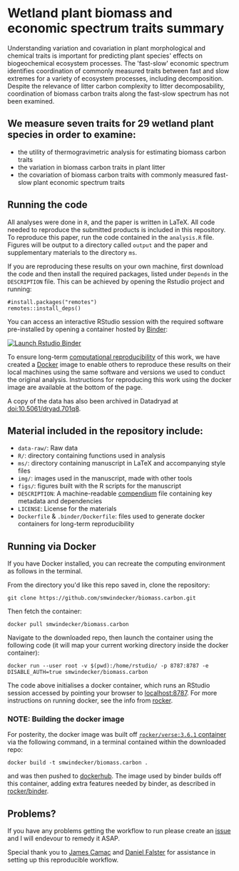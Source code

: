 
# Wetland plant biomass and economic spectrum traits summary 
Understanding variation and covariation in plant morphological and chemical traits is important for predicting plant species' effects on biogeochemical ecosystem processes. The 'fast-slow' economic spectrum identifies coordination of commonly measured traits between fast and slow extremes for a variety of ecosystem processes, including decomposition. Despite the relevance of litter carbon complexity to litter decomposability, coordination of biomass carbon traits along the fast-slow spectrum has not been examined. 

## We measure seven traits for 29 wetland plant species in order to examine:
* the utility of thermogravimetric analysis for estimating biomass carbon traits
* the variation in biomass carbon traits in plant litter 
* the covariation of biomass carbon traits with commonly measured fast-slow plant economic spectrum traits

## Running the code

All analyses were done in `R`, and the paper is written in LaTeX. All code needed to reproduce the submitted products is included in this repository. To reproduce this paper, run the code contained in the `analysis.R` file. Figures will be output to a directory called `output` and the paper and supplementary materials to the directory `ms`.

If you are reproducing these results on your own machine, first download the code and then install the required packages, listed under `Depends` in the `DESCRIPTION` file. This can be achieved by opening the Rstudio project and running:

```{r}
#install.packages("remotes")
remotes::install_deps()
```

You can access an interactive RStudio session with the required software pre-installed by opening a container hosted by [Binder](http://mybinder.org): 

[![Launch Rstudio Binder](http://mybinder.org/badge_logo.svg)](https://mybinder.org/v2/gh/smwindecker/biomass.carbon/master?urlpath=rstudio)

To ensure long-term [computational reproducibility](https://www.britishecologicalsociety.org/wp-content/uploads/2017/12/guide-to-reproducible-code.pdf) of this work, we have created a [Docker](http://dockerhub.com) image to enable others to reproduce these results on their local machines using the same software and versions we used to conduct the original analysis. Instructions for reproducing this work using the docker image are available at the bottom of the page. 

A copy of the data has also been archived in Datadryad at [doi:10.5061/dryad.701q8](https://datadryad.org/resource/doi:10.5061/dryad.701q8). 

## Material included in the repository include:

- `data-raw/`: Raw data
- `R/`: directory containing functions used in analysis
- `ms/`: directory containing manuscript in LaTeX and accompanying style files 
- `img/`: images used in the manuscript, made with other tools
- `figs/`: figures built with the R scripts for the manuscript
- `DESCRIPTION`: A machine-readable [compendium]() file containing key metadata and dependencies 
- `LICENSE`: License for the materials
- `Dockerfile` & `.binder/Dockerfile`: files used to generate docker containers for long-term reproducibility

## Running via Docker

If you have Docker installed, you can recreate the computing environment as follows in the terminal. 

From the directory you'd like this repo saved in, clone the repository:

```
git clone https://github.com/smwindecker/biomass.carbon.git
```

Then fetch the container:

```
docker pull smwindecker/biomass.carbon
```

Navigate to the downloaded repo, then launch the container using the following code (it will map your current working directory inside the docker container): 

```
docker run --user root -v $(pwd):/home/rstudio/ -p 8787:8787 -e DISABLE_AUTH=true smwindecker/biomass.carbon
```

The code above initialises a docker container, which runs an RStudio session accessed by pointing your browser to [localhost:8787](http://localhost:8787). For more instructions on running docker, see the info from [rocker](https://hub.docker.com/r/rocker/rstudio).

### NOTE: Building the docker image

For posterity, the docker image was built off [`rocker/verse:3.6.1` container](https://hub.docker.com/r/rocker/verse) via the following command, in a terminal contained within the downloaded repo:

```
docker build -t smwindecker/biomass.carbon .
```

and was then pushed to [dockerhub](https://cloud.docker.com/u/traitecoevo/repository/docker/smwindecker/biomass.carbon). The image used by binder builds off this container, adding extra features needed by binder, as described in [rocker/binder](https://hub.docker.com/r/rocker/binder/dockerfile).

## Problems?
If you have any problems getting the workflow to run please create an [issue](https://github.com/smwindecker/biomass.carbon/issues) and I will endevour to remedy it ASAP.

Special thank you to [James Camac](https://github.com/jscamac) and [Daniel Falster](https://github.com/dfalster) for assistance in setting up this reproducible workflow. 
